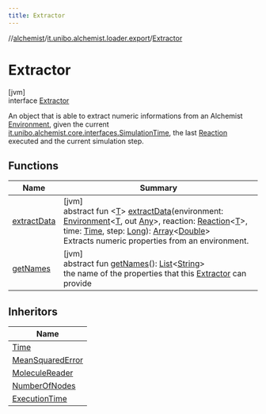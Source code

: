 ```yaml
---
title: Extractor
---
```

//[alchemist](../../../index.html)/[it.unibo.alchemist.loader.export](../index.html)/[Extractor](index.html)



# Extractor



[jvm]\
interface [Extractor](index.html)

An object that is able to extract numeric informations from an Alchemist [Environment](../../it.unibo.alchemist.model.interfaces/-environment/index.html), given the current [it.unibo.alchemist.core.interfaces.Simulation](../../it.unibo.alchemist.core.interfaces/-simulation/index.html)[Time](../../it.unibo.alchemist.model.interfaces/-time/index.html), the last [Reaction](../../it.unibo.alchemist.model.interfaces/-reaction/index.html) executed and the current simulation step.



## Functions


| Name | Summary |
|---|---|
| [extractData](extract-data.html) | [jvm]<br>abstract fun <[T](extract-data.html)> [extractData](extract-data.html)(environment: [Environment](../../it.unibo.alchemist.model.interfaces/-environment/index.html)<[T](../../it.unibo.alchemist.loader.deployments/-deployment/get-associated-linking-rule.html), out [Any](https://kotlinlang.org/api/latest/jvm/stdlib/kotlin/-any/index.html)>, reaction: [Reaction](../../it.unibo.alchemist.model.interfaces/-reaction/index.html)<[T](../../it.unibo.alchemist.loader.deployments/-deployment/get-associated-linking-rule.html)>, time: [Time](../../it.unibo.alchemist.model.interfaces/-time/index.html), step: [Long](https://kotlinlang.org/api/latest/jvm/stdlib/kotlin/-long/index.html)): [Array](https://kotlinlang.org/api/latest/jvm/stdlib/kotlin/-array/index.html)<[Double](https://kotlinlang.org/api/latest/jvm/stdlib/kotlin/-double/index.html)><br>Extracts numeric properties from an environment. |
| [getNames](get-names.html) | [jvm]<br>abstract fun [getNames](get-names.html)(): [List](https://docs.oracle.com/javase/8/docs/api/java/util/List.html)<[String](https://docs.oracle.com/javase/8/docs/api/java/lang/String.html)><br>the name of the properties that this [Extractor](index.html) can provide |


## Inheritors


| Name |
|---|
| [Time](../-time/index.html) |
| [MeanSquaredError](../-mean-squared-error/index.html) |
| [MoleculeReader](../-molecule-reader/index.html) |
| [NumberOfNodes](../-number-of-nodes/index.html) |
| [ExecutionTime](../-execution-time/index.html) |

